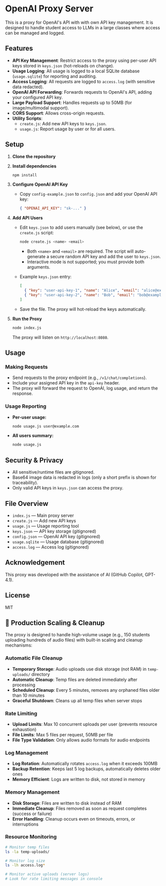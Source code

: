 # OpenAI Proxy Server

This is a proxy for OpenAI's API with with own API key management. It is designed to handle student access to LLMs in a large classes where access can be managed and logged. 

## Features

- **API Key Management**: Restrict access to the proxy using per-user API keys stored in `keys.json` (hot-reloads on change).
- **Usage Logging**: All usage is logged to a local SQLite database (`usage.sqlite`) for reporting and auditing.
- **Access Logging**: All requests are logged to `access.log` (with sensitive data redacted).
- **OpenAI API Forwarding**: Forwards requests to OpenAI's API, adding your configured API key.
- **Large Payload Support**: Handles requests up to 50MB (for image/multimodal support).
- **CORS Support**: Allows cross-origin requests.
- **Utility Scripts**:
  - `create.js`: Add new API keys to `keys.json`.
  - `usage.js`: Report usage by user or for all users.

## Setup

1. **Clone the repository**

2. **Install dependencies**

   ```sh
   npm install
   ```

3. **Configure OpenAI API Key**

   - Copy `config-example.json` to `config.json` and add your OpenAI API key:
     ```json
     { "OPENAI_API_KEY": "sk-..." }
     ```

4. **Add API Users**

   - Edit `keys.json` to add users manually (see below), or use the `create.js` script:
     ```sh
     node create.js <name> <email>
     ```
     - Both `<name>` and `<email>` are required. The script will auto-generate a secure random API key and add the user to `keys.json`.
     - Interactive mode is not supported; you must provide both arguments.

   - Example `keys.json` entry:
     ```json
     [
       { "key": "user-api-key-1", "name": "Alice", "email": "alice@example.com" },
       { "key": "user-api-key-2", "name": "Bob", "email": "bob@example.com" }
     ]
     ```
   - Save the file. The proxy will hot-reload the keys automatically.

5. **Run the Proxy**

   ```sh
   node index.js
   ```
   The proxy will listen on `http://localhost:8080`.

## Usage

### Making Requests

- Send requests to the proxy endpoint (e.g., `/v1/chat/completions`).
- Include your assigned API key in the `api-key` header.
- The proxy will forward the request to OpenAI, log usage, and return the response.

### Usage Reporting

- **Per-user usage:**
  ```sh
  node usage.js user@example.com
  ```
- **All users summary:**
  ```sh
  node usage.js
  ```

## Security & Privacy

- All sensitive/runtime files are gitignored.
- Base64 image data is redacted in logs (only a short prefix is shown for traceability).
- Only valid API keys in `keys.json` can access the proxy.

## File Overview

- `index.js` — Main proxy server
- `create.js` — Add new API keys
- `usage.js` — Usage reporting tool
- `keys.json` — API key storage (gitignored)
- `config.json` — OpenAI API key (gitignored)
- `usage.sqlite` — Usage database (gitignored)
- `access.log` — Access log (gitignored)

## Acknowledgement

This proxy was developed with the assistance of AI (GitHub Copilot, GPT-4.1).

## License

MIT

## 🚀 Production Scaling & Cleanup

The proxy is designed to handle high-volume usage (e.g., 150 students uploading hundreds of audio files) with built-in scaling and cleanup mechanisms:

### **Automatic File Cleanup**
- **Temporary Storage**: Audio uploads use disk storage (not RAM) in `temp-uploads/` directory
- **Automatic Cleanup**: Temp files are deleted immediately after processing
- **Scheduled Cleanup**: Every 5 minutes, removes any orphaned files older than 10 minutes
- **Graceful Shutdown**: Cleans up all temp files when server stops

### **Rate Limiting**
- **Upload Limits**: Max 10 concurrent uploads per user (prevents resource exhaustion)
- **File Limits**: Max 5 files per request, 50MB per file
- **File Type Validation**: Only allows audio formats for audio endpoints

### **Log Management**
- **Log Rotation**: Automatically rotates `access.log` when it exceeds 100MB
- **Backup Retention**: Keeps last 5 log backups, automatically deletes older ones
- **Memory Efficient**: Logs are written to disk, not stored in memory

### **Memory Management**
- **Disk Storage**: Files are written to disk instead of RAM
- **Immediate Cleanup**: Files removed as soon as request completes (success or failure)
- **Error Handling**: Cleanup occurs even on timeouts, errors, or interruptions

### **Resource Monitoring**
```bash
# Monitor temp files
ls -la temp-uploads/

# Monitor log size
ls -lh access.log*

# Monitor active uploads (server logs)
# Look for rate limiting messages in console
```
